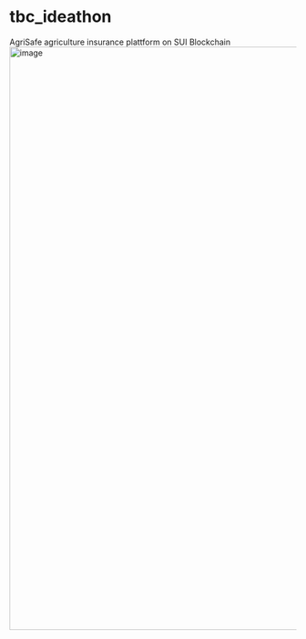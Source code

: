 # tbc_ideathon
AgriSafe agriculture insurance plattform on SUI Blockchain
<img width="1025" alt="image" src="https://github.com/TrungNguyen1409/tbc_ideathon/assets/96893597/37193f1e-cc15-40c8-b44f-12d3bd035ba1">
